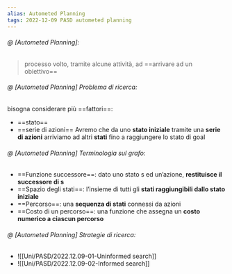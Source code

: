 ```yaml
---
alias: Autometed Planning
tags: 2022-12-09 PASD autometed planning
---
```


###### @ [Autometed Planning]:
> processo volto, tramite alcune attività, ad ==arrivare ad un obiettivo==
<!--ID: 1670749344195-->



###### @ [Autometed Planning] Problema di ricerca:
bisogna considerare più ==fattori==:
- ==stato==
- ==serie di azioni==
Avremo che da uno **stato iniziale** tramite una **serie di azioni** arriviamo ad altri **stati** fino a raggiungere lo stato di goal
<!--ID: 1670749344203-->



###### @ [Autometed Planning] Terminologia sul grafo:
- ==Funzione successore==: dato uno stato s ed un’azione, **restituisce il successore di s**
- ==Spazio degli stati==: l’insieme di tutti gli **stati raggiungibili dallo stato iniziale**
- ==Percorso==: una **sequenza di stati** connessi da azioni
- ==Costo di un percorso==: una funzione che assegna un **costo numerico a ciascun percorso**
<!--ID: 1670749344209-->


###### @ [Autometed Planning] Strategie di ricerca:
- ![[Uni/PASD/2022.12.09-01-Uninformed search]]
- ![[Uni/PASD/2022.12.09-02-Informed search]]
<!--ID: 1670751735882-->
